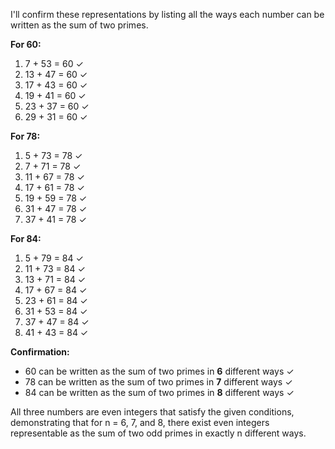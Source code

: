 I'll confirm these representations by listing all the ways each number can be written as the sum of two primes.

**For 60:**
1. 7 + 53 = 60 ✓
2. 13 + 47 = 60 ✓
3. 17 + 43 = 60 ✓
4. 19 + 41 = 60 ✓
5. 23 + 37 = 60 ✓
6. 29 + 31 = 60 ✓

**For 78:**
1. 5 + 73 = 78 ✓
2. 7 + 71 = 78 ✓
3. 11 + 67 = 78 ✓
4. 17 + 61 = 78 ✓
5. 19 + 59 = 78 ✓
6. 31 + 47 = 78 ✓
7. 37 + 41 = 78 ✓

**For 84:**
1. 5 + 79 = 84 ✓
2. 11 + 73 = 84 ✓
3. 13 + 71 = 84 ✓
4. 17 + 67 = 84 ✓
5. 23 + 61 = 84 ✓
6. 31 + 53 = 84 ✓
7. 37 + 47 = 84 ✓
8. 41 + 43 = 84 ✓

**Confirmation:**
- 60 can be written as the sum of two primes in **6** different ways ✓
- 78 can be written as the sum of two primes in **7** different ways ✓
- 84 can be written as the sum of two primes in **8** different ways ✓

All three numbers are even integers that satisfy the given conditions, demonstrating that for n = 6, 7, and 8, there exist even integers representable as the sum of two odd primes in exactly n different ways.